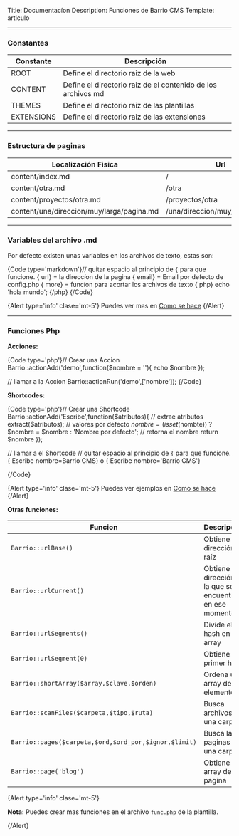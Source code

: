 Title: Documentacíon
Description: Funciones de Barrio CMS
Template: articulo

----


### Constantes


|       Constante    |   Descripción   |
|         ---        |      ---        |
| ROOT | Define el directorio raiz de la web |
| CONTENT | Define el directorio raiz de el contenido de los archivos md |
| THEMES | Define el directorio raiz de las plantillas |
| EXTENSIONS | Define el directorio raiz de las extensiones |


---

### Estructura de paginas



|       Localización  Fisica    |   Url |
|               ---             |   --- |
|  content/index.md             | /     |
|  content/otra.md              | /otra |
|  content/proyectos/otra.md    | /proyectos/otra |
|  content/una/direccion/muy/larga/pagina.md    | /una/direccion/muy/larga/pagina |

---

### Variables del archivo .md

Por defecto existen unas variables en los archivos de texto, estas son:

{Code type='markdown'}// quitar espacio al principio de `{` para que funcione.
{ url} = la direccíon de la pagina
{ email} = Email por defecto de config.php
{ more} = funcíon para acortar los archivos de texto
{ php} echo 'hola mundo'; {/php}
{/Code}


{Alert type='info' clase='mt-5'}
Puedes ver mas en [Como se hace]({url}/articulos/archivos)
{/Alert}

---

### Funciones Php


**Acciones:**

{Code type='php'}// Crear una Accion
Barrio::actionAdd('demo',function($nombre = ''){
    echo $nombre
});

// llamar a la Accion
Barrio::actionRun('demo',['nombre']);
{/Code}


**Shortcodes:**

{Code type='php'}// Crear una Shortcode
Barrio::actionAdd('Escribe',function($atributos){
    // extrae atributos
    extract($atributos);
    // valores por defecto
    $nombre = (isset($nombte)) ? $nombre = $nombre : 'Nombre por defecto';
    // retorna el nombre
    return $nombre
});

// llamar a el Shortcode
// quitar espacio al principio de `{` para que funcione.
{ Escribe nombre=Barrio CMS} o { Escribe nombre='Barrio CMS'}

{/Code}


{Alert type='info' clase='mt-5'}
Puedes ver ejemplos en [Como se hace]({url}/articulos/shortcodes)
{/Alert}

**Otras funciones:**


|       Funcion    |   Descripción   |
|         ---      |      ---        |
| `Barrio::urlBase()`     |  Obtiene la dirección raíz   |
| `Barrio::urlCurrent()`  |  Obtiene la dirección en la que se encuentra en ese momento   |
| `Barrio::urlSegments()` |  Divide el hash en un array   |
| `Barrio::urlSegment(0)` |  Obtiene el primer hash       |
| `Barrio::shortArray($array,$clave,$orden)`  |  Ordena un array de elementos |
| `Barrio::scanFiles($carpeta,$tipo,$ruta)`   |  Busca archivos en una carpeta |
| `Barrio::pages($carpeta,$ord,$ord_por,$ignor,$limit)` | Busca las paginas en una carpeta |
| `Barrio::page('blog')` |  Obtiene el array de la pagina |


{Alert type='info' clase='mt-5'}

**Nota:** Puedes crear mas funciones en el archivo `func.php` de la plantilla.

{/Alert}
